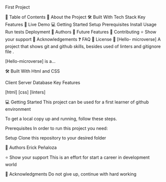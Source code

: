 First Project

📗 Table of Contents
📖 About the Project
🛠 Built With
Tech Stack
Key Features
🚀 Live Demo
💻 Getting Started
Setup
Prerequisites
Install
Usage
Run tests
Deployment
👥 Authors
🔭 Future Features
🤝 Contributing
⭐️ Show your support
🙏 Acknowledgements
❓ FAQ
📝 License
📖 [Hello- microverse]
A project that shows git and github skills, besides used of linters and gitignore file .

[Hello-microverse] is a...

🛠 Built With
Html and CSS


Client
Server
Database
Key Features

[html]
[css]
[linters]




💻 Getting Started
This project can be used for a first learner of github environment

To get a local copy up and running, follow these steps.

Prerequisites
In order to run this project you need:

Setup
Clone this repository to your desired folder


👥 Authors
Erick Peñaloza


⭐️ Show your support
This is an effort for start a career in development world

🙏 Acknowledgments
Do not give up, continue with hard working 

